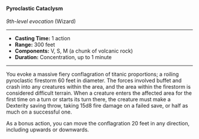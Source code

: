 #### Pyroclastic Cataclysm
*9th-level evocation* (Wizard)
___
- **Casting Time:** 1 action
- **Range:** 300 feet
- **Components:** V, S, M (a chunk of volcanic rock)
- **Duration:** Concentration, up to 1 minute
---
You evoke a massive fiery conflagration of titanic proportions; a roiling pyroclastic firestorm 60 feet in diameter. The forces involved buffet and crash into any creatures within the area, and the area within the firestorm is considered difficult terrain. When a creature enters the affected area for the first time on a turn or starts its turn there, the creature must make a Dexterity saving throw, taking 15d8 fire damage on a failed save, or half as much on a successful one.

As a bonus action, you can move the conflagration 20 feet in any direction, including upwards or downwards.
